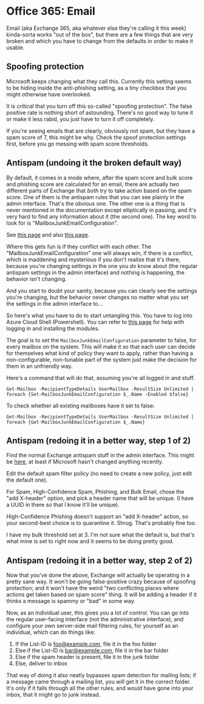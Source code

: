 # Office 365: Email

Email (aka Exchange 365, aka whatever else they're calling it this week)
kinda-sorta works "out of the box", but there are a few things that are
very broken and which you have to change from the defaults in order to
make it usable.

## Spoofing protection

Microsoft keeps changing what they call this. Currently this setting seems to
be hiding inside the anti-phishing setting, as a tiny checkbox that you
might otherwise have overlooked.

It is *critical* that you turn off this so-called "spoofing protection".
The false positive rate is nothing short of astounding. There's no good way to
tune it or make it less rabid, you just have to turn it off completely.

If you're seeing emails that are clearly, obviously not spam, but they
have a spam score of 7, this might be why. Check the spoof protection settings
first, before you go messing with spam score thresholds.

## Antispam (undoing it the broken default way)

By default, it comes in a mode where, after the spam score and bulk
score and phishing score are calculated for an email, there are
actually *two* different parts of Exchange that *both* try to take
action based on the spam score. One of them is the antispam rules that
you can see plainly in the admin interface. That's the obvious one. The other
one is a thing that is never mentioned in the documentation except
elliptically in passing, and it's very hard to find any information
about it (the second one). The key word to look for is
"MailboxJunkEmailConfiguration".

See [this
page](https://docs.microsoft.com/en-us/microsoft-365/security/office-365-security/configure-your-spam-filter-policies)
and also [this
page](https://docs.microsoft.com/en-us/microsoft-365/security/office-365-security/configure-junk-email-settings-on-exo-mailboxes).

Where this gets fun is if they conflict with each other. The
"MailboxJunkEmailConfiguration" one will always win, if there is a conflict,
which is maddening and mysterious if you don't realize that it's there,
because you're changing settings in the one you *do* know about (the
regular antispam settings in the admin interface) and nothing is happening,
the behavior isn't changing.

And you start to doubt your sanity, because you can clearly see the settings
you're changing, but the behavior never changes no matter what you set the
settings in the admin interface to...

So here's what you have to do to start untangling this. You have to log into
Azure Cloud Shell (Powershell). You can refer to [this
page](https://docs.microsoft.com/en-us/powershell/exchange/exchange-online/connect-to-exchange-online-powershell/connect-to-exchange-online-powershell)
for help with logging in and installing the modules.

The goal is to set the `MailboxJunkEmailConfiguration` parameter to false,
for every mailbox on the system. This will make it so that each user
can decide for themselves what kind of policy they want to apply, rather
than having a non-configurable, non-tunable part of the system just make
the decision for them in an unfriendly way.

Here's a command that will do that, assuming you're all logged in and
stuff.

```
Get-Mailbox -RecipientTypeDetails UserMailbox -ResultSize Unlimited | foreach {Set-MailboxJunkEmailConfiguration $_.Name -Enabled $false}
```

To check whether all existing mailboxes have it set to false:

```
Get-Mailbox -RecipientTypeDetails UserMailbox -ResultSize Unlimited | foreach {Get-MailboxJunkEmailConfiguration $_.Name}
```

## Antispam (redoing it in a better way, step 1 of 2)

Find the normal Exchange antispam stuff in the admin interface. This might be
[here](https://protection.office.com/antispam), at least if Microsoft hasn't
changed anything recently.

Edit the default spam filter policy (no need to create a new policy, just
edit the default one).

For Spam, High-Confidence Spam, Phishing, and Bulk Email, chose the "add
X-header" option, and pick a header name that will be unique. (I have a UUID in
there so that I know it'll be unique).

High-Confidence Phishing doesn't support an "add X-header" action, so
your second-best choice is to quarantine it. Shrug. That's probably fine too.

I have my bulk threshold set at 3. I'm not sure what the default is, but
that's what mine is set to right now and it seems to be doing pretty good.

## Antispam (redoing it in a better way, step 2 of 2)

Now that you've done the above, Exchange will actually be operating in a
pretty sane way. It won't be going false-positive crazy because of
spoofing protection; and it won't have the weird "two conflicting places
where actions get taken based on spam score" thing. It will be adding a
header if it thinks a message is spammy or "bad" in some way.

Now, as an individual user, this gives you a lot of control. You can
go into the regular user-facing interface (not the administrative interface),
and configure your own server-side mail filtering rules, for yourself as an
individual, which can do things like:
1. If the List-ID is foo@example.com, file it in the foo folder
2. Else if the List-ID is bar@example.com, file it in the bar folder
3. Else if the spam header is present, file it in the junk folder
4. Else, deliver to inbox

That way of doing it also neatly bypasses spam detection for mailing
lists; if a message came through a mailing list, you *will* get it in
the correct folder. It's only if it falls through all the other rules,
and *would* have gone into your inbox, that it might go to junk instead.
